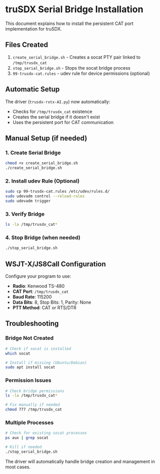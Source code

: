 # truSDX Serial Bridge Installation

This document explains how to install the persistent CAT port implementation for truSDX.

## Files Created

1. `create_serial_bridge.sh` - Creates a socat PTY pair linked to `/tmp/trusdx_cat`
2. `stop_serial_bridge.sh` - Stops the socat bridge process
3. `99-trusdx-cat.rules` - udev rule for device permissions (optional)

## Automatic Setup

The driver (`trusdx-rxtx-AI.py`) now automatically:
- Checks for `/tmp/trusdx_cat` existence
- Creates the serial bridge if it doesn't exist
- Uses the persistent port for CAT communication

## Manual Setup (if needed)

### 1. Create Serial Bridge
```bash
chmod +x create_serial_bridge.sh
./create_serial_bridge.sh
```

### 2. Install udev Rule (Optional)
```bash
sudo cp 99-trusdx-cat.rules /etc/udev/rules.d/
sudo udevadm control --reload-rules
sudo udevadm trigger
```

### 3. Verify Bridge
```bash
ls -la /tmp/trusdx_cat*
```

### 4. Stop Bridge (when needed)
```bash
./stop_serial_bridge.sh
```

## WSJT-X/JS8Call Configuration

Configure your program to use:
- **Radio**: Kenwood TS-480
- **CAT Port**: `/tmp/trusdx_cat`
- **Baud Rate**: 115200
- **Data Bits**: 8, Stop Bits: 1, Parity: None
- **PTT Method**: CAT or RTS/DTR

## Troubleshooting

### Bridge Not Created
```bash
# Check if socat is installed
which socat

# Install if missing (Ubuntu/Debian)
sudo apt install socat
```

### Permission Issues
```bash
# Check bridge permissions
ls -la /tmp/trusdx_cat*

# Fix manually if needed
chmod 777 /tmp/trusdx_cat
```

### Multiple Processes
```bash
# Check for existing socat processes
ps aux | grep socat

# Kill if needed
./stop_serial_bridge.sh
```

The driver will automatically handle bridge creation and management in most cases.
